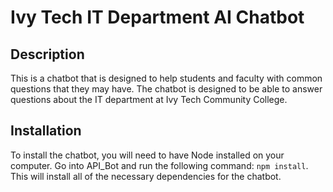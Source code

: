 # Ivy Tech IT Department AI Chatbot

## Description

This is a chatbot that is designed to help students and faculty with common questions that they may have. The chatbot is designed to be able to answer questions about the IT department at Ivy Tech Community College.

## Installation

To install the chatbot, you will need to have Node installed on your computer. Go into API_Bot and run the following command:
`npm install`. This will install all of the necessary dependencies for the chatbot.
